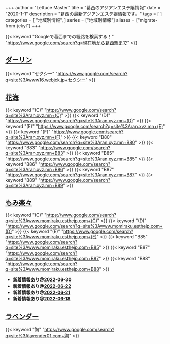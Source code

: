 +++
author = "Lettuce Master"
title = "葛西のアジアンエステ嬢情報"
date = "2020-1-1"
description = "葛西の最新アジアンエステ嬢情報です。"
tags = [
]
categories = [
    "地域別情報",
]
series = ["地域別情報"]
aliases = ["migrate-from-jekyl"]
+++

{{< keyword "Googleで葛西までの経路を検索する！" "https://www.google.com/search?q=現在地から葛西駅まで" >}}

## [ダーリン](http://www16.webjck.jp/)
{{< keyword "セクシー" "https://www.google.com/search?q=site%3Awww16.webjck.jp+セクシー" >}} 

## [花海](http://ran.xyz.mn/)
{{< keyword "(C)" "https://www.google.com/search?q=site%3Aran.xyz.mn+(C)" >}} {{< keyword "(D)" "https://www.google.com/search?q=site%3Aran.xyz.mn+(D)" >}} {{< keyword "(E)" "https://www.google.com/search?q=site%3Aran.xyz.mn+(E)" >}} {{< keyword "(F)" "https://www.google.com/search?q=site%3Aran.xyz.mn+(F)" >}} {{< keyword "B80" "https://www.google.com/search?q=site%3Aran.xyz.mn+B80" >}} {{< keyword "B83" "https://www.google.com/search?q=site%3Aran.xyz.mn+B83" >}} {{< keyword "B85" "https://www.google.com/search?q=site%3Aran.xyz.mn+B85" >}} {{< keyword "B86" "https://www.google.com/search?q=site%3Aran.xyz.mn+B86" >}} {{< keyword "B87" "https://www.google.com/search?q=site%3Aran.xyz.mn+B87" >}} {{< keyword "B89" "https://www.google.com/search?q=site%3Aran.xyz.mn+B89" >}} 

## [もみ楽々](http://www.momiraku.esthejp.com/)
{{< keyword "(C)" "https://www.google.com/search?q=site%3Awww.momiraku.esthejp.com+(C)" >}} {{< keyword "(D)" "https://www.google.com/search?q=site%3Awww.momiraku.esthejp.com+(D)" >}} {{< keyword "(E)" "https://www.google.com/search?q=site%3Awww.momiraku.esthejp.com+(E)" >}} {{< keyword "B85" "https://www.google.com/search?q=site%3Awww.momiraku.esthejp.com+B85" >}} {{< keyword "B87" "https://www.google.com/search?q=site%3Awww.momiraku.esthejp.com+B87" >}} {{< keyword "B88" "https://www.google.com/search?q=site%3Awww.momiraku.esthejp.com+B88" >}} 

- **新着情報あり@[2022-06-30](/post/2022-06-30)**
- **新着情報あり@[2022-06-22](/post/2022-06-22)**
- **新着情報あり@[2022-06-21](/post/2022-06-21)**
- **新着情報あり@[2022-06-18](/post/2022-06-18)**
## [ラベンダー](http://lavender01.com/)
{{< keyword "胸" "https://www.google.com/search?q=site%3Alavender01.com+胸" >}} 


